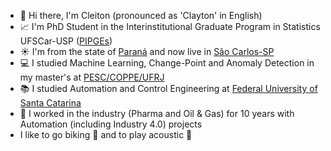 - 👋 Hi there, I'm Cleiton (pronounced as 'Clayton' in English)
- 📈 I'm PhD Student in the Interinstitutional Graduate Program in Statistics UFSCar-USP ([PIPGEs](https://www.pipges.ufscar.br/?set_language=en))
- ☀️ I'm from the state of [Paraná](https://en.wikipedia.org/wiki/Paran%C3%A1_(state)) and now live in [São Carlos-SP](https://en.wikipedia.org/wiki/S%C3%A3o_Carlos)
- 💻 I studied Machine Learning, Change-Point and Anomaly Detection in my master's at [PESC/COPPE/UFRJ](https://www.cos.ufrj.br/)
- 📚 I studied Automation and Control Engineering at [Federal University of Santa Catarina](https://www.ufsc.br)
- 👷 I worked in the industry (Pharma and Oil & Gas) for 10 years with Automation (including Industry 4.0) projects
- I like to go biking 🚴 and to play acoustic 🎸
